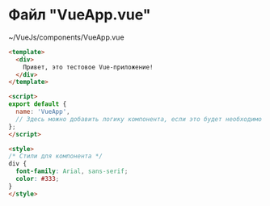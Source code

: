 # Файл "VueApp.vue"

~/VueJs/components/VueApp.vue

```html
<template>
  <div>
    Привет, это тестовое Vue-приложение!
  </div>
</template>

<script>
export default {
  name: 'VueApp',
  // Здесь можно добавить логику компонента, если это будет необходимо
};
</script>

<style>
/* Стили для компонента */
div {
  font-family: Arial, sans-serif;
  color: #333;
}
</style>
```
